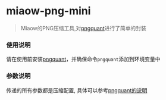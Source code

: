 # miaow-png-mini

> Miaow的PNG压缩工具,对[pngquant](https://pngquant.org)进行了简单的封装

### 使用说明

请在使用前安装[pngquant](https://pngquant.org)，并确保命令`pngquant`添加到环境变量中

### 参数说明

传递的所有参数都是压缩配置, 具体可以参考[pngquant的说明](https://pngquant.org)
